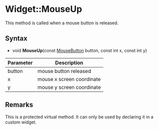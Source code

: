 # Widget::MouseUp

This method is called when a mouse button is released.

## Syntax

- void **MouseUp**(const [MouseButton](Constants.md#MouseButton) button, const int x, const int y)

| Parameter | Description |
|---|---|
| button | mouse button released |
| x | mouse x screen coordinate |
| y | mouse y screen coordinate  |

## Remarks

This is a protected virtual method. It can only be used by declaring it in a custom widget.
